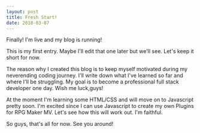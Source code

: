 ```yaml
---
layout: post
title: Fresh Start!
date: 2018-03-07
---
```


Finally! I'm live and my blog is running!

This is my first entry. Maybe I'll edit that one later but we'll see.
Let's keep it short for now.

The reason why I created this blog is to keep myself motivated during my neverending coding journey.
I'll write down what I've learned so far and where I'll be struggling.
My goal is to become a professional full stack developer one day. Wish me luck,guys!

At the moment I'm learning some HTML/CSS and will move on to Javascript pretty soon.
I'm excited since I can use Javascript to create my own Plugins for RPG Maker MV.
Let's see how this will work out. I'm faithful.

So guys, that's all for now. See you around!
